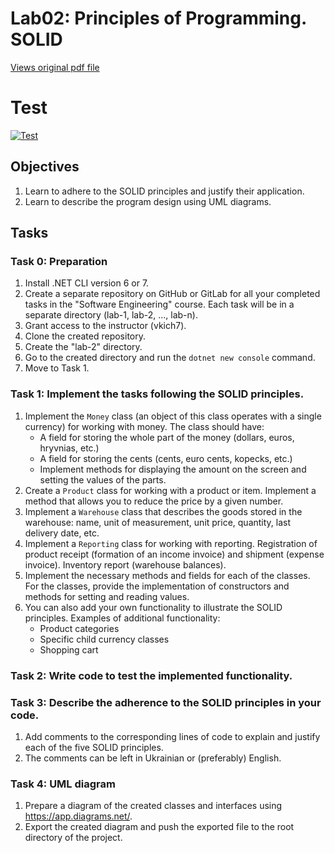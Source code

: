 # Lab02: Principles of Programming. SOLID

[Views original pdf file](./Lab02.pdf)

# Test
[![Test](https://github.com/teri-schools/vkich7Economy/actions/workflows/dotnet-desktop.yml/badge.svg?branch=main)](https://github.com/teri-schools/vkich7Economy/actions/workflows/dotnet-desktop.yml)


## Objectives
1. Learn to adhere to the SOLID principles and justify their application.
2. Learn to describe the program design using UML diagrams.

## Tasks
### Task 0: Preparation
1. Install .NET CLI version 6 or 7.
2. Create a separate repository on GitHub or GitLab for all your completed tasks in the "Software Engineering" course. Each task will be in a separate directory (lab-1, lab-2, ..., lab-n).
3. Grant access to the instructor (vkich7).
4. Clone the created repository.
5. Create the "lab-2" directory.
6. Go to the created directory and run the `dotnet new console` command.
7. Move to Task 1.

### Task 1: Implement the tasks following the SOLID principles.
1. Implement the `Money` class (an object of this class operates with a single currency) for working with money. The class should have:
   - A field for storing the whole part of the money (dollars, euros, hryvnias, etc.)
   - A field for storing the cents (cents, euro cents, kopecks, etc.)
   - Implement methods for displaying the amount on the screen and setting the values of the parts.
2. Create a `Product` class for working with a product or item. Implement a method that allows you to reduce the price by a given number.
3. Implement a `Warehouse` class that describes the goods stored in the warehouse: name, unit of measurement, unit price, quantity, last delivery date, etc.
4. Implement a `Reporting` class for working with reporting. Registration of product receipt (formation of an income invoice) and shipment (expense invoice). Inventory report (warehouse balances).
5. Implement the necessary methods and fields for each of the classes. For the classes, provide the implementation of constructors and methods for setting and reading values.
6. You can also add your own functionality to illustrate the SOLID principles. Examples of additional functionality:
   - Product categories
   - Specific child currency classes
   - Shopping cart

### Task 2: Write code to test the implemented functionality.

### Task 3: Describe the adherence to the SOLID principles in your code.
1. Add comments to the corresponding lines of code to explain and justify each of the five SOLID principles.
2. The comments can be left in Ukrainian or (preferably) English.

### Task 4: UML diagram
1. Prepare a diagram of the created classes and interfaces using https://app.diagrams.net/.
2. Export the created diagram and push the exported file to the root directory of the project.